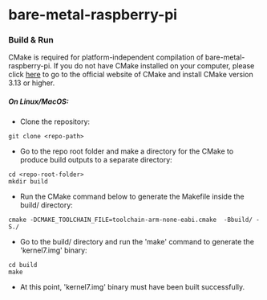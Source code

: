# bare-metal-raspberry-pi

### Build & Run

CMake is required for platform-independent compilation of bare-metal-raspberry-pi. If you do not have CMake installed on your computer, please click [here](https://cmake.org/download/) to go to the official website of CMake and install CMake version 3.13 or higher.

##### On Linux/MacOS:

- Clone the repository:
```
git clone <repo-path>
```
- Go to the repo root folder and make a directory for the CMake to produce build outputs to a separate directory:
```
cd <repo-root-folder>
mkdir build
```
- Run the CMake command below to generate the Makefile inside the build/ directory:
```
cmake -DCMAKE_TOOLCHAIN_FILE=toolchain-arm-none-eabi.cmake  -Bbuild/ -S./ 
```
- Go to the build/ directory and run the 'make' command to generate the 'kernel7.img' binary:
```
cd build
make
```
- At this point, 'kernel7.img' binary must have been built successfully.

